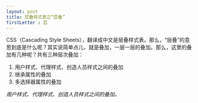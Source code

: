 ```yaml
---
layout: post
title: 层叠样式表之“层叠”
firstLetter : 层
---
```

<p>
	CSS（Cascading Style Sheets），翻译成中文是层叠样式表。那么，“层叠”的意思到底是什么呢？其实说简单点儿，就是叠加，一层一层的叠加。那么，这里的叠加有几种呢？共有三种层次叠加：
</p>
<p>
	<ol>
		<li>用户样式、代理样式、创造人员样式之间的叠加</li>
		<li>继承属性的叠加</li>
		<li>多选择器属性的叠加</li>
	</ol>
</p>
<p>
	<em>
	用户样式、代理样式、创造人员样式之间的叠加。
	</em>
</p>